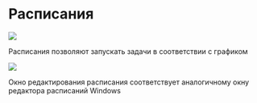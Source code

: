# Расписания

![](<../../.gitbook/assets/image (485).png>)

Расписания позволяют запускать задачи в соответствии с графиком

![](<../../.gitbook/assets/image (514).png>)

Окно редактирования расписания соответствует аналогичному окну редактора расписаний Windows
